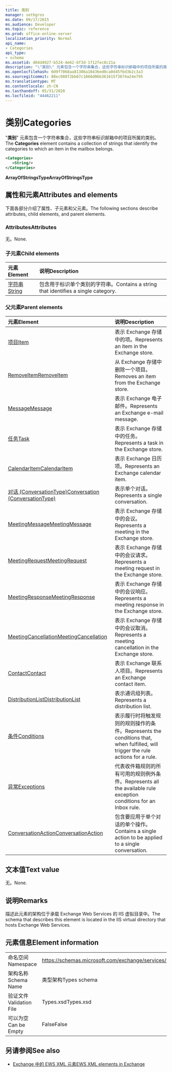 ```yaml
---
title: 类别
manager: sethgros
ms.date: 09/17/2015
ms.audience: Developer
ms.topic: reference
ms.prod: office-online-server
localization_priority: Normal
api_name:
- Categories
api_type:
- schema
ms.assetid: d84d4927-b524-4e62-bf3d-1f12fec8c21a
description: "\"类别\" 元素包含一个字符串集合，这些字符串标识邮箱中的项目所属的类别。"
ms.openlocfilehash: 0d9f7068aa81306a10436ed0ca0d45f6d3b2c3a3
ms.sourcegitcommit: 88ec988f2bb67c1866d06b361615f3674a24e795
ms.translationtype: MT
ms.contentlocale: zh-CN
ms.lasthandoff: 05/31/2020
ms.locfileid: "44462211"
---
```

# <a name="categories"></a><span data-ttu-id="05f7a-103">类别</span><span class="sxs-lookup"><span data-stu-id="05f7a-103">Categories</span></span>

<span data-ttu-id="05f7a-104">"**类别**" 元素包含一个字符串集合，这些字符串标识邮箱中的项目所属的类别。</span><span class="sxs-lookup"><span data-stu-id="05f7a-104">The **Categories** element contains a collection of strings that identify the categories to which an item in the mailbox belongs.</span></span> 
  
```XML
<Categories>
   <String/>
</Categories>
```

 <span data-ttu-id="05f7a-105">**ArrayOfStringsType**</span><span class="sxs-lookup"><span data-stu-id="05f7a-105">**ArrayOfStringsType**</span></span>
## <a name="attributes-and-elements"></a><span data-ttu-id="05f7a-106">属性和元素</span><span class="sxs-lookup"><span data-stu-id="05f7a-106">Attributes and elements</span></span>

<span data-ttu-id="05f7a-107">下面各部分介绍了属性、子元素和父元素。</span><span class="sxs-lookup"><span data-stu-id="05f7a-107">The following sections describe attributes, child elements, and parent elements.</span></span>
  
### <a name="attributes"></a><span data-ttu-id="05f7a-108">Attributes</span><span class="sxs-lookup"><span data-stu-id="05f7a-108">Attributes</span></span>

<span data-ttu-id="05f7a-109">无。</span><span class="sxs-lookup"><span data-stu-id="05f7a-109">None.</span></span>
  
### <a name="child-elements"></a><span data-ttu-id="05f7a-110">子元素</span><span class="sxs-lookup"><span data-stu-id="05f7a-110">Child elements</span></span>

|<span data-ttu-id="05f7a-111">**元素**</span><span class="sxs-lookup"><span data-stu-id="05f7a-111">**Element**</span></span>|<span data-ttu-id="05f7a-112">**说明**</span><span class="sxs-lookup"><span data-stu-id="05f7a-112">**Description**</span></span>|
|:-----|:-----|
|[<span data-ttu-id="05f7a-113">字符串</span><span class="sxs-lookup"><span data-stu-id="05f7a-113">String</span></span>](string.md) <br/> |<span data-ttu-id="05f7a-114">包含用于标识单个类别的字符串。</span><span class="sxs-lookup"><span data-stu-id="05f7a-114">Contains a string that identifies a single category.</span></span>  <br/> |
   
### <a name="parent-elements"></a><span data-ttu-id="05f7a-115">父元素</span><span class="sxs-lookup"><span data-stu-id="05f7a-115">Parent elements</span></span>

|<span data-ttu-id="05f7a-116">**元素**</span><span class="sxs-lookup"><span data-stu-id="05f7a-116">**Element**</span></span>|<span data-ttu-id="05f7a-117">**说明**</span><span class="sxs-lookup"><span data-stu-id="05f7a-117">**Description**</span></span>|
|:-----|:-----|
|[<span data-ttu-id="05f7a-118">项目</span><span class="sxs-lookup"><span data-stu-id="05f7a-118">Item</span></span>](item.md) <br/> |<span data-ttu-id="05f7a-119">表示 Exchange 存储中的项。</span><span class="sxs-lookup"><span data-stu-id="05f7a-119">Represents an item in the Exchange store.</span></span>  <br/> |
|[<span data-ttu-id="05f7a-120">RemoveItem</span><span class="sxs-lookup"><span data-stu-id="05f7a-120">RemoveItem</span></span>](removeitem.md) <br/> |<span data-ttu-id="05f7a-121">从 Exchange 存储中删除一个项目。</span><span class="sxs-lookup"><span data-stu-id="05f7a-121">Removes an item from the Exchange store.</span></span>  <br/> |
|[<span data-ttu-id="05f7a-122">Message</span><span class="sxs-lookup"><span data-stu-id="05f7a-122">Message</span></span>](message-ex15websvcsotherref.md) <br/> |<span data-ttu-id="05f7a-123">表示 Exchange 电子邮件。</span><span class="sxs-lookup"><span data-stu-id="05f7a-123">Represents an Exchange e-mail message.</span></span>  <br/> |
|[<span data-ttu-id="05f7a-124">任务</span><span class="sxs-lookup"><span data-stu-id="05f7a-124">Task</span></span>](task.md) <br/> |<span data-ttu-id="05f7a-125">表示 Exchange 存储中的任务。</span><span class="sxs-lookup"><span data-stu-id="05f7a-125">Represents a task in the Exchange store.</span></span>  <br/> |
|[<span data-ttu-id="05f7a-126">CalendarItem</span><span class="sxs-lookup"><span data-stu-id="05f7a-126">CalendarItem</span></span>](calendaritem.md) <br/> |<span data-ttu-id="05f7a-127">表示 Exchange 日历项。</span><span class="sxs-lookup"><span data-stu-id="05f7a-127">Represents an Exchange calendar item.</span></span>  <br/> |
|[<span data-ttu-id="05f7a-128">对话 (ConversationType)</span><span class="sxs-lookup"><span data-stu-id="05f7a-128">Conversation (ConversationType)</span></span>](conversation-conversationtype.md) <br/> |<span data-ttu-id="05f7a-129">表示单个对话。</span><span class="sxs-lookup"><span data-stu-id="05f7a-129">Represents a single conversation.</span></span>  <br/> |
|[<span data-ttu-id="05f7a-130">MeetingMessage</span><span class="sxs-lookup"><span data-stu-id="05f7a-130">MeetingMessage</span></span>](meetingmessage.md) <br/> |<span data-ttu-id="05f7a-131">表示 Exchange 存储中的会议。</span><span class="sxs-lookup"><span data-stu-id="05f7a-131">Represents a meeting in the Exchange store.</span></span>  <br/> |
|[<span data-ttu-id="05f7a-132">MeetingRequest</span><span class="sxs-lookup"><span data-stu-id="05f7a-132">MeetingRequest</span></span>](meetingrequest.md) <br/> |<span data-ttu-id="05f7a-133">表示 Exchange 存储中的会议请求。</span><span class="sxs-lookup"><span data-stu-id="05f7a-133">Represents a meeting request in the Exchange store.</span></span>  <br/> |
|[<span data-ttu-id="05f7a-134">MeetingResponse</span><span class="sxs-lookup"><span data-stu-id="05f7a-134">MeetingResponse</span></span>](meetingresponse.md) <br/> |<span data-ttu-id="05f7a-135">表示 Exchange 存储中的会议响应。</span><span class="sxs-lookup"><span data-stu-id="05f7a-135">Represents a meeting response in the Exchange store.</span></span>  <br/> |
|[<span data-ttu-id="05f7a-136">MeetingCancellation</span><span class="sxs-lookup"><span data-stu-id="05f7a-136">MeetingCancellation</span></span>](meetingcancellation.md) <br/> |<span data-ttu-id="05f7a-137">表示 Exchange 存储中的会议取消。</span><span class="sxs-lookup"><span data-stu-id="05f7a-137">Represents a meeting cancellation in the Exchange store.</span></span>  <br/> |
|[<span data-ttu-id="05f7a-138">Contact</span><span class="sxs-lookup"><span data-stu-id="05f7a-138">Contact</span></span>](contact.md) <br/> |<span data-ttu-id="05f7a-139">表示 Exchange 联系人项目。</span><span class="sxs-lookup"><span data-stu-id="05f7a-139">Represents an Exchange contact item.</span></span>  <br/> |
|[<span data-ttu-id="05f7a-140">DistributionList</span><span class="sxs-lookup"><span data-stu-id="05f7a-140">DistributionList</span></span>](distributionlist.md) <br/> |<span data-ttu-id="05f7a-141">表示通讯组列表。</span><span class="sxs-lookup"><span data-stu-id="05f7a-141">Represents a distribution list.</span></span>  <br/> |
|[<span data-ttu-id="05f7a-142">条件</span><span class="sxs-lookup"><span data-stu-id="05f7a-142">Conditions</span></span>](conditions.md) <br/> |<span data-ttu-id="05f7a-143">表示履行时将触发规则的规则操作的条件。</span><span class="sxs-lookup"><span data-stu-id="05f7a-143">Represents the conditions that, when fulfilled, will trigger the rule actions for a rule.</span></span>  <br/> |
|[<span data-ttu-id="05f7a-144">异常</span><span class="sxs-lookup"><span data-stu-id="05f7a-144">Exceptions</span></span>](exceptions.md) <br/> |<span data-ttu-id="05f7a-145">代表收件箱规则的所有可用的规则例外条件。</span><span class="sxs-lookup"><span data-stu-id="05f7a-145">Represents all the available rule exception conditions for an Inbox rule.</span></span>  <br/> |
|[<span data-ttu-id="05f7a-146">ConversationAction</span><span class="sxs-lookup"><span data-stu-id="05f7a-146">ConversationAction</span></span>](conversationaction.md) <br/> |<span data-ttu-id="05f7a-147">包含要应用于单个对话的单个操作。</span><span class="sxs-lookup"><span data-stu-id="05f7a-147">Contains a single action to be applied to a single conversation.</span></span>  <br/> |
   
## <a name="text-value"></a><span data-ttu-id="05f7a-148">文本值</span><span class="sxs-lookup"><span data-stu-id="05f7a-148">Text value</span></span>

<span data-ttu-id="05f7a-149">无。</span><span class="sxs-lookup"><span data-stu-id="05f7a-149">None.</span></span>
  
## <a name="remarks"></a><span data-ttu-id="05f7a-150">说明</span><span class="sxs-lookup"><span data-stu-id="05f7a-150">Remarks</span></span>

<span data-ttu-id="05f7a-151">描述此元素的架构位于承载 Exchange Web Services 的 IIS 虚拟目录中。</span><span class="sxs-lookup"><span data-stu-id="05f7a-151">The schema that describes this element is located in the IIS virtual directory that hosts Exchange Web Services.</span></span>
  
## <a name="element-information"></a><span data-ttu-id="05f7a-152">元素信息</span><span class="sxs-lookup"><span data-stu-id="05f7a-152">Element information</span></span>

|||
|:-----|:-----|
|<span data-ttu-id="05f7a-153">命名空间</span><span class="sxs-lookup"><span data-stu-id="05f7a-153">Namespace</span></span>  <br/> |https://schemas.microsoft.com/exchange/services/2006/types  <br/> |
|<span data-ttu-id="05f7a-154">架构名称</span><span class="sxs-lookup"><span data-stu-id="05f7a-154">Schema Name</span></span>  <br/> |<span data-ttu-id="05f7a-155">类型架构</span><span class="sxs-lookup"><span data-stu-id="05f7a-155">Types schema</span></span>  <br/> |
|<span data-ttu-id="05f7a-156">验证文件</span><span class="sxs-lookup"><span data-stu-id="05f7a-156">Validation File</span></span>  <br/> |<span data-ttu-id="05f7a-157">Types.xsd</span><span class="sxs-lookup"><span data-stu-id="05f7a-157">Types.xsd</span></span>  <br/> |
|<span data-ttu-id="05f7a-158">可以为空</span><span class="sxs-lookup"><span data-stu-id="05f7a-158">Can be Empty</span></span>  <br/> |<span data-ttu-id="05f7a-159">False</span><span class="sxs-lookup"><span data-stu-id="05f7a-159">False</span></span>  <br/> |
   
## <a name="see-also"></a><span data-ttu-id="05f7a-160">另请参阅</span><span class="sxs-lookup"><span data-stu-id="05f7a-160">See also</span></span>



- [<span data-ttu-id="05f7a-161">Exchange 中的 EWS XML 元素</span><span class="sxs-lookup"><span data-stu-id="05f7a-161">EWS XML elements in Exchange</span></span>](ews-xml-elements-in-exchange.md)


